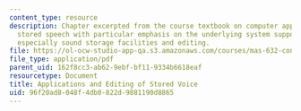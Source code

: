 ```yaml
---
content_type: resource
description: Chapter excerpted from the course textbook on computer applications of
  stored speech with particular emphasis on the underlying system support they require,
  especially sound storage facilities and editing.
file: https://ol-ocw-studio-app-qa.s3.amazonaws.com/courses/mas-632-conversational-computer-systems-fall-2008/96f20ad8048f4db0822d9881190d8865_schmandt_ch4.pdf
file_type: application/pdf
parent_uid: 162f8cc3-ab62-9ebf-bf11-9334b6618eaf
resourcetype: Document
title: Applications and Editing of Stored Voice
uid: 96f20ad8-048f-4db0-822d-9881190d8865
---
```

